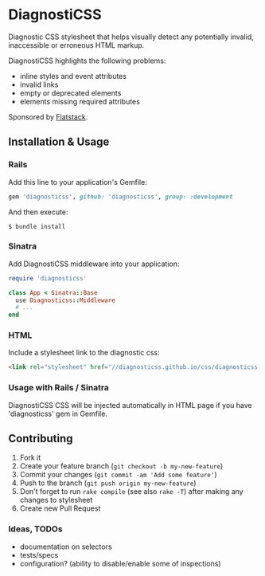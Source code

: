 # DiagnostiCSS

Diagnostic CSS stylesheet that helps visually detect any
potentially invalid, inaccessible or erroneous HTML markup.

DiagnostiCSS highlights the following problems:

* inline styles and event attributes
* invalid links
* empty or deprecated elements
* elements missing required attributes

Sponsored by [Flatstack](http://flatstack.com/).

## Installation & Usage

### Rails

Add this line to your application's Gemfile:

```ruby
gem 'diagnosticss', github: 'diagnosticss', group: :development
```

And then execute:

    $ bundle install

### Sinatra

Add DiagnostiCSS middleware into your application:

```ruby
require 'diagnosticss'

class App < Sinatra::Base
  use Diagnosticss::Middleware
  # ...
end
```

### HTML

Include a stylesheet link to the diagnostic css:

```html
<link rel="stylesheet" href="//diagnosticss.github.io/css/diagnosticss.css" media="all">
```

### Usage with Rails / Sinatra

DiagnostiCSS CSS will be injected automatically in HTML page if you have 'diagnosticss' gem
in Gemfile.


## Contributing

1. Fork it
2. Create your feature branch (`git checkout -b my-new-feature`)
3. Commit your changes (`git commit -am 'Add some feature'`)
4. Push to the branch (`git push origin my-new-feature`)
5. Don't forget to run `rake compile` (see also `rake -T`) after making any changes to stylesheet
6. Create new Pull Request

### Ideas, TODOs

* documentation on selectors
* tests/specs
* configuration? (ability to disable/enable some of inspections)
